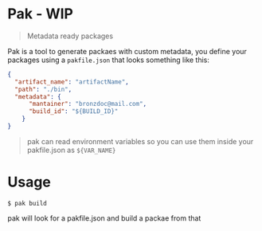 # Pak - WIP

> Metadata ready packages

Pak is a tool to generate packaes with custom metadata, you define your packages using a `pakfile.json` that looks something like this:
```json
{
  "artifact_name": "artifactName",
  "path": "./bin",
  "metadata": {
      "mantainer": "bronzdoc@mail.com",
      "build_id": "${BUILD_ID}"
    }
}
```

> pak can read environment variables so you can use them inside your pakfile.json as `${VAR_NAME}`

# Usage

```shell
$ pak build
```

pak will look for a pakfile.json and build a packae from that

